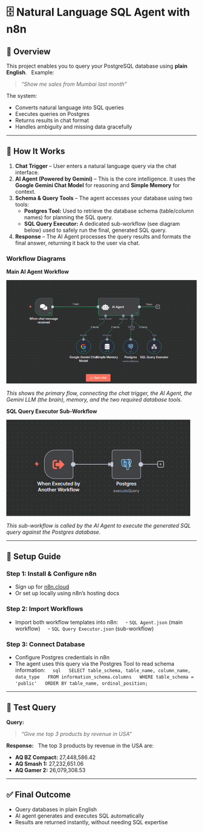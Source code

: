# 🗄️ Natural Language SQL Agent with n8n  

## 📌 Overview  
This project enables you to query your PostgreSQL database using **plain English**.  
Example:  
> *“Show me sales from Mumbai last month”*  

The system:  
- Converts natural language into SQL queries  
- Executes queries on Postgres  
- Returns results in chat format  
- Handles ambiguity and missing data gracefully  

---

## 🧠 How It Works  
1. **Chat Trigger** – User enters a natural language query via the chat interface.  
2. **AI Agent (Powered by Gemini)** – This is the core intelligence. It uses the **Google Gemini Chat Model** for reasoning and **Simple Memory** for context.  
3. **Schema & Query Tools** – The agent accesses your database using two tools:  
    * **Postgres Tool:** Used to retrieve the database schema (table/column names) for planning the SQL query.  
    * **SQL Query Executor:** A dedicated sub-workflow (see diagram below) used to safely run the final, generated SQL query.  
4. **Response** – The AI Agent processes the query results and formats the final answer, returning it back to the user via chat.  

### Workflow Diagrams  

**Main AI Agent Workflow**

![Main AI Agent Workflow](/screenshots/sql-agent.PNG)

*This shows the primary flow, connecting the chat trigger, the AI Agent, the Gemini LLM (the brain), memory, and the two required database tools.*

**SQL Query Executor Sub-Workflow** 

![SQL Query Executor](/screenshots/sql-query-executor.PNG)

*This sub-workflow is called by the AI Agent to execute the generated SQL query against the Postgres database.*

---

## 🚀 Setup Guide  

### Step 1: Install & Configure n8n  
- Sign up for [n8n.cloud](https://app.n8n.cloud/register)  
- Or set up locally using n8n’s hosting docs  

### Step 2: Import Workflows  
- Import both workflow templates into n8n:  
  - `SQL Agent.json` (main workflow)  
  - `SQL Query Executor.json` (sub-workflow)  

### Step 3: Connect Database  
- Configure Postgres credentials in n8n  
- The agent uses this query via the Postgres Tool to read schema information:  
  ```sql
  SELECT table_schema, table_name, column_name, data_type
  FROM information_schema.columns
  WHERE table_schema = 'public'
  ORDER BY table_name, ordinal_position;
  ```

---

## 🧪 Test Query  

**Query:**  
> *“Give me top 3 products by revenue in USA”*  

**Response:**  
The top 3 products by revenue in the USA are:

- **AQ BZ Compact:** 27,448,586.42
- **AQ Smash 1:** 27,232,651.06
- **AQ Gamer 2:** 26,079,308.53

---

## ✅ Final Outcome

- Query databases in plain English
- AI agent generates and executes SQL automatically
- Results are returned instantly, without needing SQL expertise